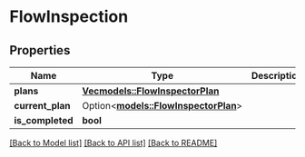 # FlowInspection

## Properties

Name | Type | Description | Notes
------------ | ------------- | ------------- | -------------
**plans** | [**Vec<models::FlowInspectorPlan>**](FlowInspectorPlan.md) |  | 
**current_plan** | Option<[**models::FlowInspectorPlan**](FlowInspectorPlan.md)> |  | [optional]
**is_completed** | **bool** |  | 

[[Back to Model list]](../README.md#documentation-for-models) [[Back to API list]](../README.md#documentation-for-api-endpoints) [[Back to README]](../README.md)


